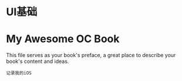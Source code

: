 # UI基础

# My Awesome OC Book

This file serves as your book's preface, a great place to describe your book's content and ideas.

```objc
记录我的iOS
```